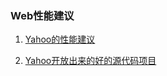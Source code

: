 ### Web性能建议

1. [Yahoo的性能建议](https://developer.yahoo.com/performance/rules.html?guccounter=1)

2. [Yahoo开放出来的好的源代码项目](https://developer.yahoo.com/opensource/projectindex/?guce_referrer=aHR0cHM6Ly9kZXZlbG9wZXIueWFob28uY29tL29wZW5zb3VyY2UvP2d1Y2NvdW50ZXI9MSZndWNlX3JlZmVycmVyPWFIUjBjSE02THk5a1pYWmxiRzl3WlhJdWVXRm9iMjh1WTI5dEwzQmxjbVp2Y20xaGJtTmxMM0oxYkdWekxtaDBiV3dfWjNWalkyOTFiblJsY2oweCZndWNlX3JlZmVycmVyX3NpZz1BUUFBQUoxS3dQMG1RZmdRUlRBZTF0Slhzak5kTEZwbFVQc3ItcTR4b0lSUHlhMy1MQ1FScjBDbTRyckFfMUl3d1ZCRVhpSUlDTkFGaDlVcTB4SkctekhmSHVFLXd4YTl4TXJIY1YxWVpkN0g0enFKSS1sbEk3MEl4eVoxWWVBMjgyTUk4YWhkWEZzNDRtTkFvQXJ0QXQ4QUl1NkFfQnhFZVNxWkdqdlUxUC1JY2FEeQ&guce_referrer_sig=AQAAAGa-tx_OcubdufB3C1VZqlWRsVEV3GjvzIc36puQK3gVJpaCVD2Xw-x9qJwI39l-XXCn69oeiV8PZkmDB6WT2SeJMKkO78Utq1AbuT3-oqAq1p0eAb5dejExxbzCwqGV5v10yE1e0rOnqjNSTzE9WdPlmMGWVBBzKyA9F9l7rPCW&guccounter=1)
